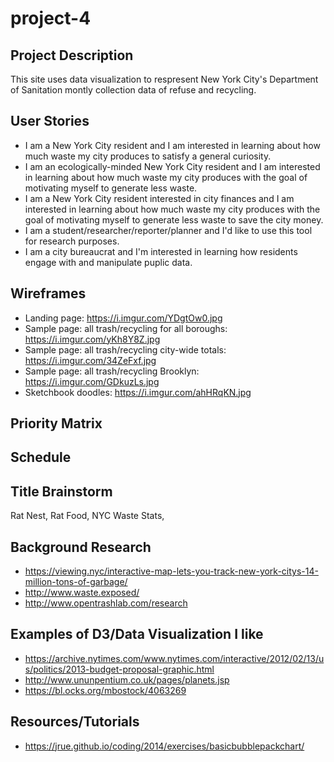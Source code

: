 # project-4

## Project Description
This site uses data visualization to respresent New York City's Department of Sanitation montly collection data of refuse and recycling.

## User Stories
- I am a New York City resident and I am interested in learning about how much waste my city produces to satisfy a general curiosity.
- I am an ecologically-minded New York City resident and I am interested in learning about how much waste my city produces with the goal of motivating myself to generate less waste.
- I am a New York City resident interested in city finances and I am interested in learning about how much waste my city produces with the goal of motivating myself to generate less waste to save the city money.
 - I am a student/researcher/reporter/planner and I'd like to use this tool for research purposes.
 - I am a city bureaucrat and I'm interested in learning how residents engage with and manipulate puplic data.

## Wireframes
- Landing page: https://i.imgur.com/YDgtOw0.jpg
- Sample page: all trash/recycling for all boroughs: https://i.imgur.com/yKh8Y8Z.jpg
- Sample page: all trash/recycling city-wide totals: https://i.imgur.com/34ZeFxf.jpg
- Sample page: all trash/recycling Brooklyn: https://i.imgur.com/GDkuzLs.jpg
- Sketchbook doodles: https://i.imgur.com/ahHRqKN.jpg

## Priority Matrix

## Schedule

## Title Brainstorm
Rat Nest, Rat Food, NYC Waste Stats, 



## Background Research

- https://viewing.nyc/interactive-map-lets-you-track-new-york-citys-14-million-tons-of-garbage/
- http://www.waste.exposed/
- http://www.opentrashlab.com/research


## Examples of D3/Data Visualization I like
- https://archive.nytimes.com/www.nytimes.com/interactive/2012/02/13/us/politics/2013-budget-proposal-graphic.html
- http://www.ununpentium.co.uk/pages/planets.jsp
- https://bl.ocks.org/mbostock/4063269

## Resources/Tutorials

- https://jrue.github.io/coding/2014/exercises/basicbubblepackchart/
